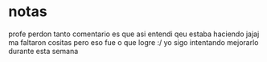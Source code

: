 # notas
profe perdon tanto comentario es que asi entendi qeu estaba haciendo jajaj
ma faltaron cositas pero eso fue o que logre :/ yo sigo intentando mejorarlo durante esta semana 